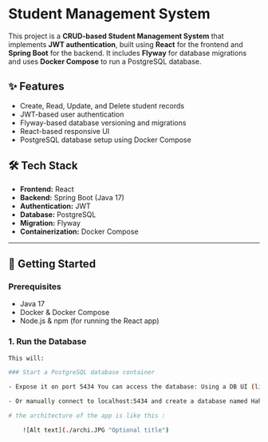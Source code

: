 # Student Management System

This project is a **CRUD-based Student Management System** that implements **JWT authentication**, built using **React** for the frontend and **Spring Boot** for the backend. It includes **Flyway** for database migrations and uses **Docker Compose** to run a PostgreSQL database.

## ✨ Features

- Create, Read, Update, and Delete student records
- JWT-based user authentication
- Flyway-based database versioning and migrations
- React-based responsive UI
- PostgreSQL database setup using Docker Compose

## 🛠️ Tech Stack

- **Frontend:** React
- **Backend:** Spring Boot (Java 17)
- **Authentication:** JWT
- **Database:** PostgreSQL
- **Migration:** Flyway
- **Containerization:** Docker Compose

---

## 🚀 Getting Started

### Prerequisites

- Java 17
- Docker & Docker Compose
- Node.js & npm (for running the React app)

### 1. Run the Database

```bash
This will:

### Start a PostgreSQL database container

- Expose it on port 5434 You can access the database: Using a DB UI (like pgAdmin) at http://localhost:5050

- Or manually connect to localhost:5434 and create a database named HahnStudents

# the architecture of the app is like this :

    ![Alt text](./archi.JPG "Optional title")
